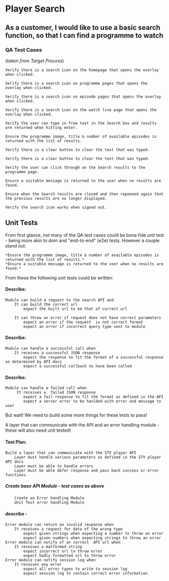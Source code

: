 # Player Search

## As a customer, I would like to use a basic search function, so that I can find a programme to watch

### QA Test Cases

(*taken from Target Process*)

    Verify there is a search icon on the homepage that opens the overlay when clicked.

    Verify there is a search icon on programme pages that opens the overlay when clicked.

    Verify there is a search icon on episode pages that opens the overlay when clicked.

    Verify there is a search icon on the watch live page that opens the overlay when clicked.

    Verify the user can type in free text in the Search box and results are returned when hitting enter.

    Ensure the programme image, title & number of available episodes is returned with the list of results.

    Verify there is a clear button to clear the text that was typed.

    Verify there is a clear button to clear the text that was typed.

    Verify the user can click through on the Search results to the programme page.

    Ensure a suitable message is returned to the user when no results are found.

    Ensure when the Search results are closed and then repoened again that the previous results are no longer displayed.

    Verify the search icon works when signed out.

## Unit Tests

From first glance, not many of the QA test cases could be bona fide unit test - being more akin to dom and "end-to-end" (e2e) tests. However a couple stand out:

    *Ensure the programme image, title & number of available episodes is returned with the list of results.*
    *Ensure a suitable message is returned to the user when no results are found.*

From these the following unit tests could be written:

#### Describe:
	Module can build a request to the search API and
	    It can build the correct url
	    	expect the built url to be that of correct url

	    It can throw an error if request does not have correct parameters
	    	expect an error if the request  is not correct format
	    	expect an error if incorrect query type sent to module

#### Describe:
	Module can handle a successful call when
		It receives a successful JSON response
			expect the response to fit the format of a successful response as determined by API docs
			expect a successful callback to have been called

#### Describe:
	Module can handle a failed call when
		 It receives a  failed JSON response
			expect a fail response to fit the format as defined in the API
			expect a server error to be hanlded with error and message to user


But wait! We need to build some more things for these tests to pass!

A layer that can communicate with the API and an error handling module - these
will also need unit tested!

#### Test Plan:
	Build a layer that can communicate with the STV player API
		Layer must handle various parameters as defined in the STV player API docs
		Layer must be able to handle errors
		Layer must be able defer response and pass back success or error functions.

##### Create base API Module - test cases as above
        Create an Error handling Module
        Unit Test error handling Module

#### describe -
	Error module can return an invalid response when
		It receives a request for data of the wrong type
			expect given strings when expecting a number to throw an error
			expect given numbers when expecting strings to throw an error
    Error module can notify of an correct  API url when
		It receives a malformed string
			expect incorrect url to throw error
			expect badly formatted url to throw error
	Error module can notify session log when
		It receives any error
			expect all error types to write to session log
			expect session log to contain correct error information
